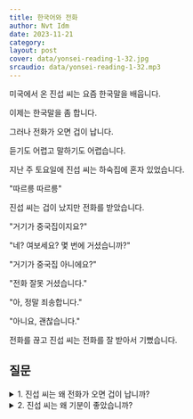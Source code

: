 ```yaml
---
title: 한국어와 전화
author: Nvt Idm
date: 2023-11-21
category: 
layout: post
cover: data/yonsei-reading-1-32.jpg
srcaudio: data/yonsei-reading-1-32.mp3
---
```


미국에서 온 진섭 씨는 요즘 한국말을 배웁니다.

이제는 한국말을 좀 합니다.

그러나 전화가 오면 겁이 납니다.

듣기도 어렵고 말하기도 어렵습니다.

지난 주 토요일에 진섭 씨는 하숙집에 혼자 있었습니다.

"따르릉 따르릉"

진섭 씨는 겁이 났지만 전화를 받았습니다.

"거기가 중국집이지요?"

"네? 여보세요? 몇 번에 거셨습니까?"

"거기가 중국집 아니에요?"

"전화 잘못 거셨습니다."

"아, 정말 죄송합니다."

"아니요, 괜찮습니다."

전화를 끊고 진섭 씨는 전화를 잘 받아서 기뻤습니다.

## 질문

<details>

<summary>1. 진섭 씨는 왜 전화가 오면 겁이 납니까?</summary>

한국말 듣기와 말하기가 어려워서

</details>


<details>

<summary>2. 진섭 씨는 왜 기분이 좋았습니까?</summary>

전화를 잘 받아서

</details>  
